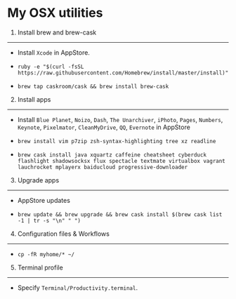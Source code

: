 My OSX utilities
=================

1. Install brew and brew-cask
------------------------------

- Install `Xcode` in AppStore.

- `ruby -e "$(curl -fsSL
https://raw.githubusercontent.com/Homebrew/install/master/install)"`

- `brew tap caskroom/cask && brew install brew-cask`

2. Install apps
---------------------

- Install `Blue Planet`, `Noizo`, `Dash`, `The Unarchiver`, `iPhoto`, `Pages`, `Numbers`, `Keynote`, `Pixelmator`, `CleanMyDrive`, `QQ`, `Evernote` in AppStore

- `brew install vim p7zip zsh-syntax-highlighting tree xz readline`

- `brew cask install java xquartz caffeine cheatsheet cyberduck flashlight shadowsocksx flux
  spectacle textmate virtualbox vagrant lauchrocket mplayerx baiducloud
  progressive-downloader`

3. Upgrade apps
----------------

- AppStore updates

- `brew update && brew upgrade && brew cask install $(brew cask list -1 | tr -s "\n" " ")`

4. Configuration files & Workflows
-----------------------------------

- `cp -fR myhome/* ~/`

5. Terminal profile
--------------------

- Specify `Terminal/Productivity.terminal`.
